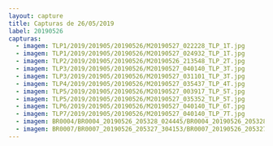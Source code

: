 ```yaml
---
layout: capture
title: Capturas de 26/05/2019
label: 20190526
capturas:
  - imagem: TLP1/2019/201905/20190526/M20190527_022228_TLP_1T.jpg
  - imagem: TLP1/2019/201905/20190526/M20190527_024932_TLP_1T.jpg
  - imagem: TLP2/2019/201905/20190526/M20190526_213548_TLP_2T.jpg
  - imagem: TLP3/2019/201905/20190526/M20190527_040140_TLP_3T.jpg
  - imagem: TLP3/2019/201905/20190526/M20190527_031101_TLP_3T.jpg
  - imagem: TLP4/2019/201905/20190526/M20190527_035437_TLP_4T.jpg
  - imagem: TLP5/2019/201905/20190526/M20190527_003917_TLP_5T.jpg
  - imagem: TLP5/2019/201905/20190526/M20190527_035352_TLP_5T.jpg
  - imagem: TLP6/2019/201905/20190526/M20190527_040140_TLP_6T.jpg
  - imagem: TLP7/2019/201905/20190526/M20190527_040140_TLP_7T.jpg
  - imagem: BR0004/BR0004_20190526_205328_024445/BR0004_20190526_205328_024445_stack_198_meteors.jpg
  - imagem: BR0007/BR0007_20190526_205327_304153/BR0007_20190526_205327_304153_stack_10_meteors.jpg
---
```

